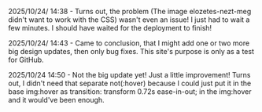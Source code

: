 2025/10/24/ 14:38 - Turns out, the problem (The image elozetes-nezt-meg didn't want to work with the CSS) wasn't even an issue! I just had to wait a few minutes. I should have waited for the deployment to finish! 

2025/10/24/ 14:43 - Came to conclusion, that I might add one or two more big design updates, then only bug fixes. This site's purpose is only as a test for GitHub.

2025/10/24 14:50 - Not the big update yet! Just a little improvement! Turns out, I didn't need that separate not(:hover) because I could just put it in the base img:hover as transition: transform 0.72s ease-in-out; in the img:hover and it would've been enough.
